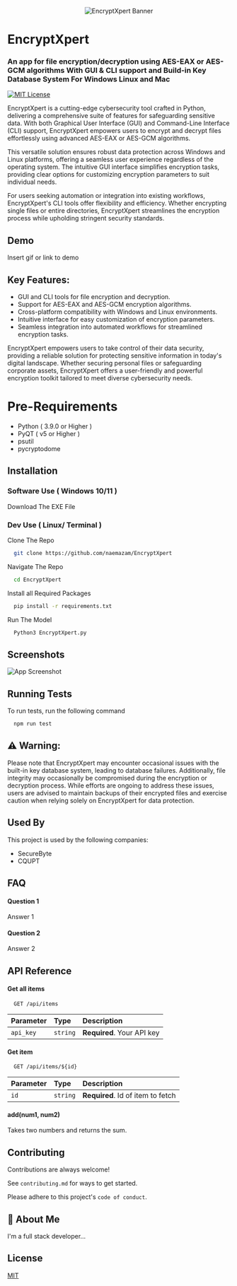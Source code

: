 <p align="center">
  <img src="https://github.com/naemazam/EncryptXpert/blob/main/banner.png" alt="EncryptXpert Banner">
</p>

# EncryptXpert

### An app for file encryption/decryption using AES-EAX or AES-GCM algorithms With GUI & CLI support and Build-in Key Database System For Windows Linux and Mac

[![MIT License](https://img.shields.io/badge/License-MIT-green.svg)](https://choosealicense.com/licenses/mit/)

EncryptXpert is a cutting-edge cybersecurity tool crafted in Python, delivering a comprehensive suite of features for safeguarding sensitive data. With both Graphical User Interface (GUI) and Command-Line Interface (CLI) support, EncryptXpert empowers users to encrypt and decrypt files effortlessly using advanced AES-EAX or AES-GCM algorithms.

This versatile solution ensures robust data protection across Windows and Linux platforms, offering a seamless user experience regardless of the operating system. The intuitive GUI interface simplifies encryption tasks, providing clear options for customizing encryption parameters to suit individual needs.

For users seeking automation or integration into existing workflows, EncryptXpert's CLI tools offer flexibility and efficiency. Whether encrypting single files or entire directories, EncryptXpert streamlines the encryption process while upholding stringent security standards.






## Demo

Insert gif or link to demo


## Key Features:

- GUI and CLI tools for file encryption and decryption.
- Support for AES-EAX and AES-GCM encryption algorithms.
- Cross-platform compatibility with Windows and Linux environments.
- Intuitive interface for easy customization of encryption parameters.
- Seamless integration into automated workflows for streamlined encryption tasks.

EncryptXpert empowers users to take control of their data security, providing a reliable solution for protecting sensitive information in today's digital landscape. Whether securing personal files or safeguarding corporate assets, EncryptXpert offers a user-friendly and powerful encryption toolkit tailored to meet diverse cybersecurity needs.

# Pre-Requirements
- Python ( 3.9.0 or Higher )
- PyQT ( v5 or Higher )
- psutil
- pycryptodome

## Installation  

### Software Use ( Windows 10/11 )

Download The EXE File 

### Dev Use ( Linux/ Terminal )

Clone The Repo 
```bash
  git clone https://github.com/naemazam/EncryptXpert 
```

Navigate The Repo 

```bash
  cd EncryptXpert
```

Install all Required Packages

```bash
  pip install -r requirements.txt
```
Run The Model

```bash
  Python3 EncryptXpert.py
```
    
## Screenshots

![App Screenshot](https://via.placeholder.com/468x300?text=App+Screenshot+Here)


## Running Tests

To run tests, run the following command

```bash
  npm run test
```

## ⚠️ Warning: 
Please note that EncryptXpert may encounter occasional issues with the built-in key database system, leading to database failures. Additionally, file integrity may occasionally be compromised during the encryption or decryption process. While efforts are ongoing to address these issues, users are advised to maintain backups of their encrypted files and exercise caution when relying solely on EncryptXpert for data protection.

## Used By

This project is used by the following companies:

- SecureByte
- CQUPT


## FAQ

#### Question 1

Answer 1

#### Question 2

Answer 2


## API Reference

#### Get all items

```http
  GET /api/items
```

| Parameter | Type     | Description                |
| :-------- | :------- | :------------------------- |
| `api_key` | `string` | **Required**. Your API key |

#### Get item

```http
  GET /api/items/${id}
```

| Parameter | Type     | Description                       |
| :-------- | :------- | :-------------------------------- |
| `id`      | `string` | **Required**. Id of item to fetch |

#### add(num1, num2)

Takes two numbers and returns the sum.


## Contributing

Contributions are always welcome!

See `contributing.md` for ways to get started.

Please adhere to this project's `code of conduct`.


## 🚀 About Me
I'm a full stack developer...


## License

[MIT](https://choosealicense.com/licenses/mit/)

